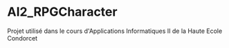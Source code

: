 # AI2_RPGCharacter
Projet utilisé dans le cours d'Applications Informatiques II de la Haute Ecole Condorcet
